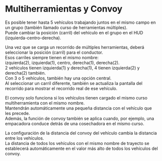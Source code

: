 # Multiherramientas y Convoy

  
Es posible tener hasta 5 vehículos trabajando juntos en el mismo campo en un grupo (también llamado curso de herramientas múltiples).  
Puede cambiar la posición (carril) del vehículo en el grupo en el HUD (izquierda-centro-derecha).  


  
Una vez que se carga un recorrido de múltiples herramientas, deberá seleccionar la posición (carril) para el conductor.  
Esos carriles siempre tienen el mismo nombre:  
izquierda(2), izquierda(1), centro, derecha(1), derecha(2).  
2 vehículos tienen izquierda(1) y derecha(1), 4 tienen izquierda(2) y derecha(2) también.  
Con 3 o 5 vehículos, también hay una opción central.  
Al seleccionar un carril diferente, también se actualiza la pantalla del recorrido para mostrar el recorrido real de ese vehículo.  


  
El convoy solo funciona si los vehículos tienen cargado el mismo curso multiherramienta con el mismo nombre.  
Mantendrán automáticamente una pequeña distancia con el vehículo que les precede.  
Además, la función de convoy también se aplica cuando, por ejemplo, una empacadora conduce detrás de una cosechadora en el mismo curso.  


  
La configuración de la distancia del convoy del vehículo cambia la distancia entre los vehículos.  
La distancia de todos los vehículos con el mismo nombre de trayecto se establecerá automáticamente en el valor más alto de todos los vehículos del convoy.  


